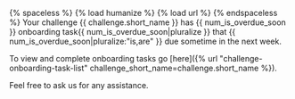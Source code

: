 {% spaceless %}
    {% load humanize %}
    {% load url %}
{% endspaceless %}
Your challenge {{ challenge.short_name }} has {{ num_is_overdue_soon }} onboarding task{{ num_is_overdue_soon|pluralize }} that {{ num_is_overdue_soon|pluralize:"is,are" }} due sometime in the next week.

To view and complete onboarding tasks go [here]({% url "challenge-onboarding-task-list" challenge_short_name=challenge.short_name %}).

Feel free to ask us for any assistance.
